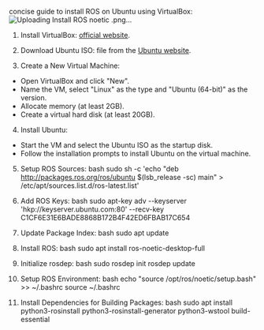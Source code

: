 concise guide to install ROS on Ubuntu using VirtualBox:
![Uploading Install ROS noetic .png…]()

1. Install VirtualBox: [official website](https://www.virtualbox.org/).

2. Download Ubuntu ISO: file from the [Ubuntu website](https://ubuntu.com/download/desktop).

3. Create a New Virtual Machine:
- Open VirtualBox and click "New".
- Name the VM, select "Linux" as the type and "Ubuntu (64-bit)" as the version.
- Allocate memory (at least 2GB).
- Create a virtual hard disk (at least 20GB).

4. Install Ubuntu:
- Start the VM and select the Ubuntu ISO as the startup disk.
- Follow the installation prompts to install Ubuntu on the virtual machine.

5. Setup ROS Sources:
   bash
   sudo sh -c 'echo "deb http://packages.ros.org/ros/ubuntu $(lsb_release -sc) main" > /etc/apt/sources.list.d/ros-latest.list'
    

6. Add ROS Keys:
   bash
   sudo apt-key adv --keyserver 'hkp://keyserver.ubuntu.com:80' --recv-key C1CF6E31E6BADE8868B172B4F42ED6FBAB17C654
   

7. Update Package Index:
   bash
   sudo apt update
   

8. Install ROS:
   bash
   sudo apt install ros-noetic-desktop-full
   

9. Initialize rosdep:
    bash
    sudo rosdep init
    rosdep update
    

10. Setup ROS Environment:
    bash
    echo "source /opt/ros/noetic/setup.bash" >> ~/.bashrc
    source ~/.bashrc
11. Install Dependencies for Building Packages:
    bash
    sudo apt install python3-rosinstall python3-rosinstall-generator python3-wstool build-essential
    

